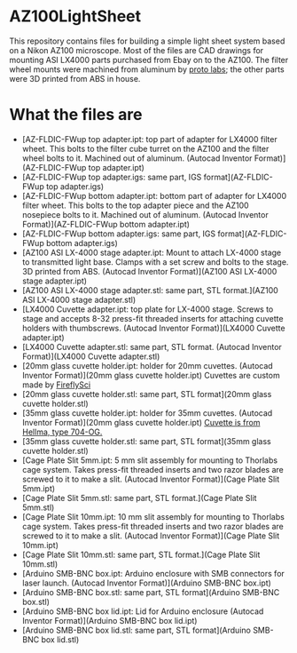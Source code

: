 # AZ100LightSheet

This repository contains files for building a simple light sheet system based on a Nikon AZ100 microscope. Most of the files are CAD drawings for mounting ASI LX4000 parts purchased from Ebay on to the AZ100. The filter wheel mounts were machined from aluminum by [proto labs](https://www.protolabs.com/); the other parts were 3D printed from ABS in house.

# What the files are
* [AZ-FLDIC-FWup top adapter.ipt: top part of adapter for LX4000 filter wheet. This bolts to the filter cube turret on the AZ100 and the filter wheel bolts to it. Machined out of aluminum. (Autocad Inventor Format)](AZ-FLDIC-FWup top adapter.ipt)
* [AZ-FLDIC-FWup top adapter.igs: same part, IGS format](AZ-FLDIC-FWup top adapter.igs)
* [AZ-FLDIC-FWup bottom adapter.ipt: bottom part of adapter for LX4000 filter wheet. This bolts to the top adapter piece and the AZ100 nosepiece bolts to it. Machined out of aluminum. (Autocad Inventor Format)](AZ-FLDIC-FWup bottom adapter.ipt)
* [AZ-FLDIC-FWup bottom adapter.igs: same part, IGS format](AZ-FLDIC-FWup bottom adapter.igs)
* [AZ100 ASI LX-4000 stage adapter.ipt: Mount to attach LX-4000 stage to transmitted light base. Clamps with a set screw and bolts to the stage. 3D printed from ABS. (Autocad Inventor Format)](AZ100 ASI LX-4000 stage adapter.ipt)
* [AZ100 ASI LX-4000 stage adapter.stl: same part, STL format.](AZ100 ASI LX-4000 stage adapter.stl)
* [LX4000 Cuvette adapter.ipt: top plate for LX-4000 stage. Screws to stage and accepts 8-32 press-fit threaded inserts for attaching cuvette holders with thumbscrews. (Autocad Inventor Format)](LX4000 Cuvette adapter.ipt)
* [LX4000 Cuvette adapter.stl: same part, STL format. (Autocad Inventor Format)](LX4000 Cuvette adapter.stl)
* [20mm glass cuvette holder.ipt: holder for 20mm cuvettes. (Autocad Inventor Format)](20mm glass cuvette holder.ipt) Cuvettes are custom made by [FireflySci](http://www.fireflysci.com/)
* [20mm glass cuvette holder.stl: same part, STL format](20mm glass cuvette holder.stl)
* [35mm glass cuvette holder.ipt: holder for 35mm cuvettes. (Autocad Inventor Format)](20mm glass cuvette holder.ipt) [Cuvette is from Hellma, type 704-OG.](http://www.hellma-analytics.com/kuevetten/137/en/pg_id,42$g_id,19$item_id,222/cells-and-optical-elements-for-special-applications.html?)
* [35mm glass cuvette holder.stl: same part, STL format](35mm glass cuvette holder.stl)
* [Cage Plate Slit 5mm.ipt: 5 mm slit assembly for mounting to Thorlabs cage system. Takes press-fit threaded inserts and two razor blades are screwed to it to make a slit. (Autocad Inventor Format)](Cage Plate Slit 5mm.ipt)
* [Cage Plate Slit 5mm.stl: same part, STL format.](Cage Plate Slit 5mm.stl)
* [Cage Plate Slit 10mm.ipt: 10 mm slit assembly for mounting to Thorlabs cage system. Takes press-fit threaded inserts and two razor blades are screwed to it to make a slit. (Autocad Inventor Format)](Cage Plate Slit 10mm.ipt)
* [Cage Plate Slit 10mm.stl: same part, STL format.](Cage Plate Slit 10mm.stl)
* [Arduino SMB-BNC box.ipt: Arduino enclosure with SMB connectors for laser launch. (Autocad Inventor Format)](Arduino SMB-BNC box.ipt)
* [Arduino SMB-BNC box.stl: same part, STL format](Arduino SMB-BNC box.stl)
* [Arduino SMB-BNC box lid.ipt: Lid for Arduino enclosure (Autocad Inventor Format)](Arduino SMB-BNC box lid.ipt)
* [Arduino SMB-BNC box lid.stl: same part, STL format](Arduino SMB-BNC box lid.stl)